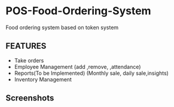 # POS-Food-Ordering-System
Food ordering system based on token system

## FEATURES

- Take orders
- Employee Management (add ,remove, ,attendance)
- Reports(To be Implemented) (Monthly sale, daily sale,insights)
- Inventory Management 

## Screenshots
